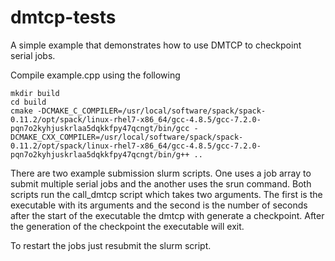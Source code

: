 # dmtcp-tests

A simple example that demonstrates how to use DMTCP to checkpoint serial jobs. 

Compile example.cpp using the following
    
    mkdir build
    cd build
    cmake -DCMAKE_C_COMPILER=/usr/local/software/spack/spack-0.11.2/opt/spack/linux-rhel7-x86_64/gcc-4.8.5/gcc-7.2.0-pqn7o2kyhjuskrlaa5dqkkfpy47qcngt/bin/gcc -DCMAKE_CXX_COMPILER=/usr/local/software/spack/spack-0.11.2/opt/spack/linux-rhel7-x86_64/gcc-4.8.5/gcc-7.2.0-pqn7o2kyhjuskrlaa5dqkkfpy47qcngt/bin/g++ ..

There are two example submission slurm scripts. One uses a job array to submit multiple serial jobs and the another uses the srun command. Both scripts run the call_dmtcp script which takes two arguments. The first is the executable with its arguments and the second is the number of seconds after the start of the executable the dmtcp with generate a checkpoint. After the generation of the checkpoint the executable will exit.

To restart the jobs just resubmit the slurm script.